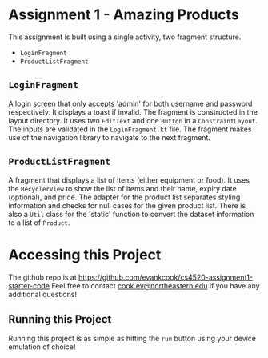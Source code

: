 # Assignment 1 - Amazing Products
This assignment is built using a single activity, two fragment structure.
- `LoginFragment`
- `ProductListFragment`

## `LoginFragment`
A login screen that only accepts 'admin' for both username and password
respectively. It displays a toast if invalid. The fragment is constructed in the layout directory.
It uses two `EditText` and one `Button` in a `ConstraintLayout`. The inputs are validated in the
`LoginFragment.kt` file. The fragment makes use of the navigation library to navigate to the next
fragment.

## `ProductListFragment`
A fragment that displays a list of items (either equipment or food). It uses the `RecyclerView` to
show the list of items and their name, expiry date (optional), and price. The adapter for the
product list separates styling information and checks for null cases for the given product list.
There is also a `Util` class for the 'static' function to convert the dataset information to 
a list of `Product`. 

# Accessing this Project
The github repo is at https://github.com/evankcook/cs4520-assignment1-starter-code
Feel free to contact cook.ev@northeastern.edu if you have any additional questions!

## Running this Project
Running this project is as simple as hitting the `run` button using your device emulation of choice!
